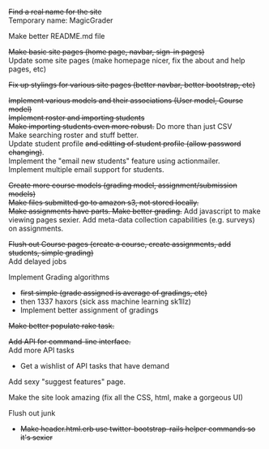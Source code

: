 ~~Find a real name for the site~~  
Temporary name: MagicGrader

Make better README.md file

~~Make basic site pages (home page, navbar, sign-in pages)~~  
Update some site pages (make homepage nicer, fix the about and help pages, etc)

~~Fix up stylings for various site pages (better navbar, better bootstrap, etc)~~

~~Implement various models and their associations (User model, Course model)~~  
~~Implement roster and importing students~~  
~~Make importing students even more robust.~~ Do more than just CSV  
Make searching roster and stuff better.  
Update student profile ~~and editting of student profile (allow password changing)~~.  
Implement the "email new students" feature using actionmailer.  
Implement multiple email support for students.  

~~Create more course models (grading model, assignment/submission models)~~  
~~Make files submitted go to amazon s3, not stored locally.~~  
~~Make assignments have parts. Make better grading.~~
Add javascript to make viewing pages sexier.
Add meta-data collection capabilities (e.g. surveys) on assignments.  

~~Flush out Course pages (create a course, create assignments, add students, simple grading)~~  
Add delayed jobs

Implement Grading algorithms  
  * ~~first simple (grade assigned is average of gradings, etc)~~  
  * then 1337 haxors (sick ass machine learning sk1llz)  
  * Implement better assignment of gradings  

~~Make better populate rake task.~~

~~Add API for command-line interface.~~  
Add more API tasks  
  * Get a wishlist of API tasks that have demand

Add sexy "suggest features" page.

Make the site look amazing (fix all the CSS, html, make a gorgeous UI)

Flush out junk
  * ~~Make header.html.erb use twitter-bootstrap-rails helper commands so it's sexier~~
